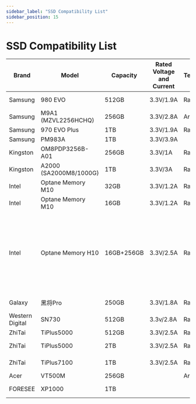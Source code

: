 ```yaml
---
sidebar_label: "SSD Compatibility List"
sidebar_position: 15
---
```


# SSD Compatibility List

<div className='gpio_style'>

| Brand           | Model                   | Capacity   | Rated Voltage and Current | Test Environment | Compatibility    | Read and Write Rates             | Remarks                                                                                                        |
| --------------- | ----------------------- | ---------- | ------------------------- | ---------------- | ---------------- | -------------------------------- | -------------------------------------------------------------------------------------------------------------- |
| Samsung         | 980 EVO                 | 512GB      | 3.3V/1.9A                 | RadxaOS          | Compatible       | Read:1.0GB/s<br/>Write:991MB/s   |                                                                                                                |
| Samsung         | M9A1<br/>(MZVL2256HCHQ) | 256GB      | 3.3V/2.8A                 | Armbian          | Compatible       | Read:14.8MB/s<br/>Write:9.72MB/s |                                                                                                                |
| Samsung         | 970 EVO Plus            | 1TB        | 3.3V/1.9A                 | RadxaOS          | Compatible       |                                  |                                                                                                                |
| Samsung         | PM983A                  | 1TB        | 3.3V/3.9A                 |                  | **Incompatible** |                                  |                                                                                                                |
| Kingston        | OM8PDP3256B-A01         | 256GB      | 3.3V/1A                   | RadxaOS          | Compatible       |                                  |                                                                                                                |
| Kingston        | A2000 (SA2000M8/1000G)  | 1TB        | 3.3V/3A                   | RadxaOS/Armbian  | Compatible       | Read:980MB/s<br/>Write:888MB/s   |                                                                                                                |
| Intel           | Optane Memory M10       | 32GB       | 3.3V/1.2A                 | RadxaOS          | Compatible       |                                  |                                                                                                                |
| Intel           | Optane Memory M10       | 16GB       | 3.3V/1.2A                 | RadxaOS          | Compatible       |                                  |                                                                                                                |
| Intel           | Optane Memory H10       | 16GB+256GB | 3.3V/2.5A                 | RadxaOS          | Compatible       | Read:910MB/s<br/>Write:170MB/s   | Just 16G Recognized bases on default configuration, After PCIE Separated, The whole Capacity can be Recognized |
| Galaxy          | 黑将Pro                 | 250GB      | 3.3V/1.8A                 | RadxaOS          | Compatible       | Read:2.1GB/s<br/>Write:680MB/s   |                                                                                                                |
| Western Digital | SN730                   | 512GB      | 3.3v/2.8A                 | RadxaOS          | Compatible       | Read:1.4GB/s<br/>Write:670MB/s   |                                                                                                                |
| ZhiTai          | TiPlus5000              | 512GB      | 3.3V/2.5A                 | RadxaOS          | Compatible       |                                  |                                                                                                                |
| ZhiTai          | TiPlus5000              | 2TB        | 3.3V/2.5A                 | RadxaOS/Armbian  | Compatible       | Read:1.3GB/s<br/>Write:745MB/s   |                                                                                                                |
| ZhiTai          | TiPlus7100              | 1TB        | 3.3V/2.5A                 | RadxaOS          | Compatible       | Read:2.9GB/s<br/>Write:2.2GB/s   |                                                                                                                |
| Acer            | VT500M                  | 256GB      |                           | Armbian          | **Incompatible** |                                  |                                                                                                                |
| FORESEE         | XP1000                  | 1TB        |                           |                  | Compatible       | Read:2.0GB/s<br/>Write:2.0GB/s   |                                                                                                                |

</div>
